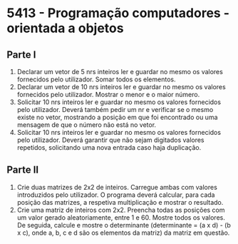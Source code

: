 # 5413 - Programação computadores - orientada a objetos

## Parte I

1. Declarar um vetor de 5 nrs inteiros ler e guardar no mesmo os valores fornecidos pelo utilizador. Somar todos os elementos.
2. Declarar um vetor de 10 nrs inteiros ler e guardar no mesmo os valores fornecidos pelo utilizador. Mostrar o menor e o maior número.
3. Solicitar 10 nrs inteiros ler e guardar no mesmo os valores fornecidos pelo utilizador. Deverá também pedir um nr e verificar se o mesmo existe no vetor, mostrando a posição em que foi encontrado ou uma mensagem de que o número não está no vetor.
4. Solicitar 10 nrs inteiros ler e guardar no mesmo os valores fornecidos pelo utilizador. Deverá garantir que não sejam digitados valores repetidos, solicitando uma nova entrada caso haja duplicação.

## Parte II

1. Crie duas matrizes de 2x2 de inteiros. Carregue ambas com valores introduzidos pelo utilizador. O programa deverá calcular, para cada posição das matrizes, a respetiva  multiplicação e mostrar o resultado.
2. Crie uma matriz de inteiros com 2x2. Preencha todas as posições com um valor gerado aleatoriamente, entre 1 e 60. Mostre todos os valores. De seguida, calcule e mostre o determinante (determinante = (a x d) - (b x c), onde a, b, c e d são os elementos da matriz) da matriz em questão.
